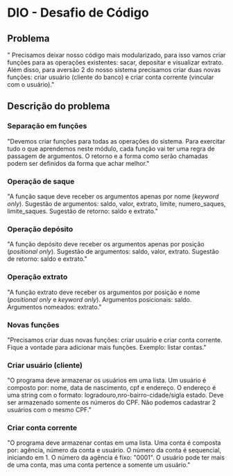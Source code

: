# DIO - Desafio de Código

## Problema

" Precisamos deixar nosso código mais modularizado, para isso vamos criar funções para as operações existentes: sacar, depositar e visualizar extrato. Além disso, para aversão 2 do nosso sistema precisamos criar duas novas funções: criar usuário (cliente do banco) e criar conta corrente (vincular com o usuário)."

## Descrição do problema

### **Separação em funções**

"Devemos criar funções para todas as operações do sistema. Para exercitar tudo o que aprendemos neste módulo, cada função vai ter uma regra de passagem de argumentos. O retorno e a forma como serão chamadas podem ser definidos da forma que achar melhor."

### **Operação de saque**

"A função saque deve receber os argumentos apenas por nome (_keyword only_). Sugestão de argumentos: saldo, valor, extrato, limite, numero_saques, limite_saques. Sugestão de retorno: saldo e extrato."

### **Operação depósito**

"A função depósito deve receber os argumentos apenas por posição (_positional only_). Sugestão de argumentos: saldo, valor, extrato. Sugestão de retorno: saldo e extrato."

### **Operação extrato**

"A função extrato deve receber os argumentos por posição e nome (_positional only_ e _keyword only_). Argumentos posicionais: saldo. Argumentos nomeados: extrato."

### **Novas funções**

"Precisamos criar duas novas funções: criar usuário e criar conta corrente. Fique a vontade para adicionar mais funções. Exemplo: listar contas."

### **Criar usuário (cliente)**

"O programa deve armazenar os usuários em uma lista. Um usuário é composto por: nome, data de nascimento, cpf e endereço. O endereço é uma string com o formato: logradouro,nro-bairro-cidade/sigla estado. Deve ser armazenado somente os números do CPF. Não podemos cadastrar 2 usuários com o mesmo CPF."

### **Criar conta corrente**

"O programa deve armazenar contas em uma lista. Uma conta é composta por: agência, número da conta e usuário. O número da conta é sequencial, iniciando em 1. O número da agência é fixo: "0001". O usuário pode ter mais de uma conta, mas uma conta pertence a somente um usuário."
